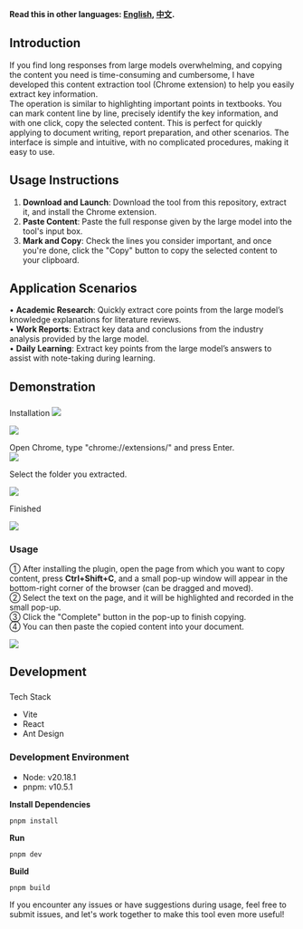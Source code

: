 **Read this in other languages: [English](README.md), [中文](README_zh.md).**

## Introduction
  
If you find long responses from large models overwhelming, and copying the content you need is time-consuming and cumbersome, I have developed this content extraction tool (Chrome extension) to help you easily extract key information.  
The operation is similar to highlighting important points in textbooks. You can mark content line by line, precisely identify the key information, and with one click, copy the selected content. This is perfect for quickly applying to document writing, report preparation, and other scenarios. The interface is simple and intuitive, with no complicated procedures, making it easy to use.

## Usage Instructions
1. **Download and Launch**: Download the tool from this repository, extract it, and install the Chrome extension.
2. **Paste Content**: Paste the full response given by the large model into the tool's input box.
3. **Mark and Copy**: Check the lines you consider important, and once you're done, click the "Copy" button to copy the selected content to your clipboard.

## Application Scenarios
  
• **Academic Research**: Quickly extract core points from the large model’s knowledge explanations for literature reviews.  
• **Work Reports**: Extract key data and conclusions from the industry analysis provided by the large model.  
• **Daily Learning**: Extract key points from the large model’s answers to assist with note-taking during learning.

## Demonstration
###   
Installation
![](https://cdn.nlark.com/yuque/0/2025/png/38711469/1741603882602-70feddc7-51e1-49bb-8624-4aaaf58164e9.png)

![](https://cdn.nlark.com/yuque/0/2025/png/38711469/1741603903674-5ca1b94b-8b1b-4006-a0a2-ff13190f1135.png)

Open Chrome, type "chrome://extensions/" and press Enter.  
![](https://cdn.nlark.com/yuque/0/2025/png/38711469/1741604537280-dd65f973-7e2d-4160-a13a-7fed7d728e9b.png)

Select the folder you extracted.

![](https://cdn.nlark.com/yuque/0/2025/png/38711469/1741604278059-2d794f1a-f02f-4803-83e8-c90df982da23.png)

Finished 

![](https://cdn.nlark.com/yuque/0/2025/png/38711469/1741604333587-8bc748e1-73a4-440f-a1cf-59f37b142f6d.png)

### Usage
  
① After installing the plugin, open the page from which you want to copy content, press **Ctrl+Shift+C**, and a small pop-up window will appear in the bottom-right corner of the browser (can be dragged and moved).  
② Select the text on the page, and it will be highlighted and recorded in the small pop-up.  
③ Click the "Complete" button in the pop-up to finish copying.  
④ You can then paste the copied content into your document.

![](https://github.com/benzhz/copyister/blob/main/public/images/use.gif)

## Development
###   
Tech Stack
+ Vite
+ React
+ Ant Design

### Development Environment
+ Node: v20.18.1
+ pnpm: v10.5.1

**Install Dependencies**

```plain
pnpm install
```

**Run**

```plain
pnpm dev
```

**Build**

```plain
pnpm build
```

If you encounter any issues or have suggestions during usage, feel free to submit issues, and let's work together to make this tool even more useful!

